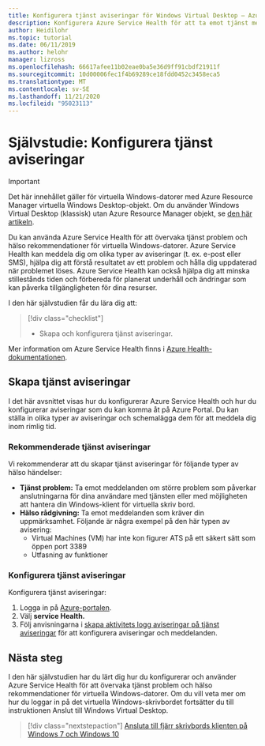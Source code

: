 ```yaml
---
title: Konfigurera tjänst aviseringar för Windows Virtual Desktop – Azure
description: Konfigurera Azure Service Health för att ta emot tjänst meddelanden för virtuella Windows-datorer.
author: Heidilohr
ms.topic: tutorial
ms.date: 06/11/2019
ms.author: helohr
manager: lizross
ms.openlocfilehash: 66617afee11b02eae0ba5e36d9ff91cbdf21911f
ms.sourcegitcommit: 10d00006fec1f4b69289ce18fdd0452c3458eca5
ms.translationtype: MT
ms.contentlocale: sv-SE
ms.lasthandoff: 11/21/2020
ms.locfileid: "95023113"
---
```

# <a name="tutorial-set-up-service-alerts"></a>Självstudie: Konfigurera tjänst aviseringar

>[!IMPORTANT]
>Det här innehållet gäller för virtuella Windows-datorer med Azure Resource Manager virtuella Windows Desktop-objekt. Om du använder Windows Virtual Desktop (klassisk) utan Azure Resource Manager objekt, se [den här artikeln](./virtual-desktop-fall-2019/set-up-service-alerts-2019.md).

Du kan använda Azure Service Health för att övervaka tjänst problem och hälso rekommendationer för virtuella Windows-datorer. Azure Service Health kan meddela dig om olika typer av aviseringar (t. ex. e-post eller SMS), hjälpa dig att förstå resultatet av ett problem och hålla dig uppdaterad när problemet löses. Azure Service Health kan också hjälpa dig att minska stillestånds tiden och förbereda för planerat underhåll och ändringar som kan påverka tillgängligheten för dina resurser.

I den här självstudien får du lära dig att:

> [!div class="checklist"]
> * Skapa och konfigurera tjänst aviseringar.

Mer information om Azure Service Health finns i [Azure Health-dokumentationen](../service-health/index.yml).

## <a name="create-service-alerts"></a>Skapa tjänst aviseringar

I det här avsnittet visas hur du konfigurerar Azure Service Health och hur du konfigurerar aviseringar som du kan komma åt på Azure Portal. Du kan ställa in olika typer av aviseringar och schemalägga dem för att meddela dig inom rimlig tid.

### <a name="recommended-service-alerts"></a>Rekommenderade tjänst aviseringar

Vi rekommenderar att du skapar tjänst aviseringar för följande typer av hälso händelser:

- **Tjänst problem:** Ta emot meddelanden om större problem som påverkar anslutningarna för dina användare med tjänsten eller med möjligheten att hantera din Windows-klient för virtuella skriv bord.
- **Hälso rådgivning:** Ta emot meddelanden som kräver din uppmärksamhet. Följande är några exempel på den här typen av avisering:
    - Virtual Machines (VM) har inte kon figurer ATS på ett säkert sätt som öppen port 3389
    - Utfasning av funktioner

### <a name="configure-service-alerts"></a>Konfigurera tjänst aviseringar

Konfigurera tjänst aviseringar:

1. Logga in på [Azure-portalen](https://portal.azure.com/).
2. Välj **service Health.**
3. Följ anvisningarna i [skapa aktivitets logg aviseringar på tjänst aviseringar](../service-health/alerts-activity-log-service-notifications-portal.md?toc=%2fazure%2fservice-health%2ftoc.json) för att konfigurera aviseringar och meddelanden.

## <a name="next-steps"></a>Nästa steg

I den här självstudien har du lärt dig hur du konfigurerar och använder Azure Service Health för att övervaka tjänst problem och hälso rekommendationer för virtuella Windows-datorer. Om du vill veta mer om hur du loggar in på det virtuella Windows-skrivbordet fortsätter du till instruktionen Anslut till Windows Virtual Desktop.

> [!div class="nextstepaction"]
> [Ansluta till fjärr skrivbords klienten på Windows 7 och Windows 10](./connect-windows-7-10.md)